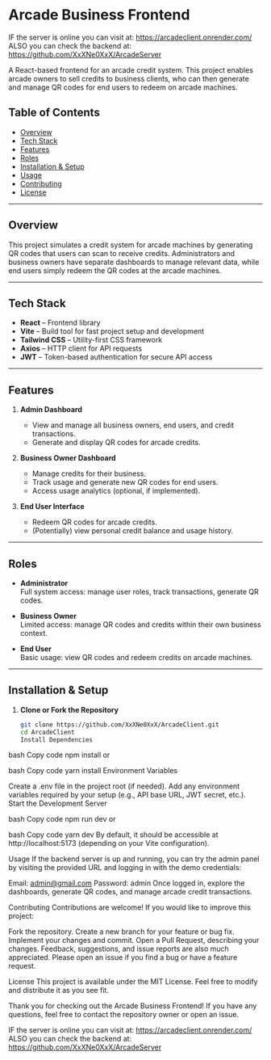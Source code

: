 # Arcade Business Frontend

IF the server is online you can visit at:
https://arcadeclient.onrender.com/
ALSO you can check the backend at:
https://github.com/XxXNe0XxX/ArcadeServer

A React-based frontend for an arcade credit system. This project enables arcade owners to sell credits to business clients, who can then generate and manage QR codes for end users to redeem on arcade machines.

## Table of Contents

- [Overview](#overview)
- [Tech Stack](#tech-stack)
- [Features](#features)
- [Roles](#roles)
- [Installation & Setup](#installation--setup)
- [Usage](#usage)
- [Contributing](#contributing)
- [License](#license)

---

## Overview

This project simulates a credit system for arcade machines by generating QR codes that users can scan to receive credits. Administrators and business owners have separate dashboards to manage relevant data, while end users simply redeem the QR codes at the arcade machines.

---

## Tech Stack

- **React** – Frontend library
- **Vite** – Build tool for fast project setup and development
- **Tailwind CSS** – Utility-first CSS framework
- **Axios** – HTTP client for API requests
- **JWT** – Token-based authentication for secure API access

---

## Features

1. **Admin Dashboard**

   - View and manage all business owners, end users, and credit transactions.
   - Generate and display QR codes for arcade credits.

2. **Business Owner Dashboard**

   - Manage credits for their business.
   - Track usage and generate new QR codes for end users.
   - Access usage analytics (optional, if implemented).

3. **End User Interface**
   - Redeem QR codes for arcade credits.
   - (Potentially) view personal credit balance and usage history.

---

## Roles

- **Administrator**  
  Full system access: manage user roles, track transactions, generate QR codes.

- **Business Owner**  
  Limited access: manage QR codes and credits within their own business context.

- **End User**  
  Basic usage: view QR codes and redeem credits on arcade machines.

---

## Installation & Setup

1. **Clone or Fork the Repository**
   ```bash
   git clone https://github.com/XxXNe0XxX/ArcadeClient.git
   cd ArcadeClient
   Install Dependencies
   ```

bash
Copy code
npm install
or

bash
Copy code
yarn install
Environment Variables

Create a .env file in the project root (if needed).
Add any environment variables required by your setup (e.g., API base URL, JWT secret, etc.).
Start the Development Server

bash
Copy code
npm run dev
or

bash
Copy code
yarn dev
By default, it should be accessible at http://localhost:5173 (depending on your Vite configuration).

Usage
If the backend server is up and running, you can try the admin panel by visiting the provided URL and logging in with the demo credentials:

Email: admin@gmail.com
Password: admin
Once logged in, explore the dashboards, generate QR codes, and manage arcade credit transactions.

Contributing
Contributions are welcome! If you would like to improve this project:

Fork the repository.
Create a new branch for your feature or bug fix.
Implement your changes and commit.
Open a Pull Request, describing your changes.
Feedback, suggestions, and issue reports are also much appreciated. Please open an issue if you find a bug or have a feature request.

License
This project is available under the MIT License. Feel free to modify and distribute it as you see fit.

Thank you for checking out the Arcade Business Frontend!
If you have any questions, feel free to contact the repository owner or open an issue.

IF the server is online you can visit at:
https://arcadeclient.onrender.com/
ALSO you can check the backend at:
https://github.com/XxXNe0XxX/ArcadeServer
